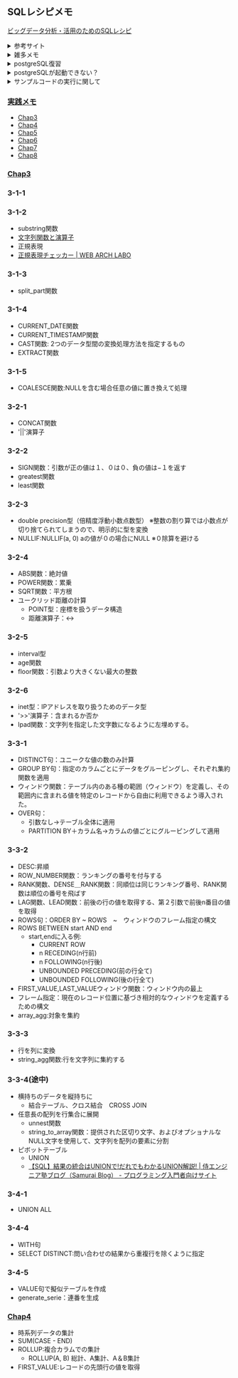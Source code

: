 ## SQLレシピメモ
[ビッグデータ分析・活用のためのSQLレシピ](https://www.amazon.co.jp/gp/product/B06XRWPPC9/ref=ppx_yo_dt_b_search_asin_title?ie=UTF8&psc=1)

<details><summary>参考サイト</summary>

 - [PostgreSQL チートシート 入門 - Qiita](https://qiita.com/yusk24/items/e102f3660120ff4fa5e0)
 - [PostgreSQLコマンドチートシート - Qiita](https://qiita.com/Shitimi_613/items/bcd6a7f4134e6a8f0621)
 - [テーブルの作成(CREATE TABLE) ｜ PostgreSQLではじめるDB入門](https://db-study.com/archives/233)
 - [PostgreSQLのデータ型](https://thinkit.co.jp/cert/marugoto/2/1/19/2table.htm)
</details>

<details><summary>雑多メモ</summary>

 - [アクセスログ解析・デジタルアナリティクス用語集 \| 用語集 | ミツエーリンクス](https://www.mitsue.co.jp/case/glossary/l_index.html)

 - インプレッション数：広告が表示された回数
 - リファラー：アクセスログに記載されている情報のひとつで、当該ファイルを取得する（ブラウザで表示する）直前に閲覧していたページのURLを内容とする情報
 - [数値データ型](https://www.postgresql.jp/document/8.2/html/datatype-numeric.html)
 - 移動年計:
その月の売上に過去11カ月分のデータを加えた、その月の直近1 年分の売上の累計値
 - [Zチャートとは？見方を理解して売上の傾向を把握する – ”経営を学ぶ”マネジメントクラブWEBメディア](https://media.management-club.jp/data-zchart-20190601/#:~:text=Z%E3%83%81%E3%83%A3%E3%83%BC%E3%83%88%E3%81%A8%E3%81%AF%E3%80%81%E3%80%8C%E6%9C%88%E3%80%85,%E3%81%A8%E5%91%BC%E3%81%B0%E3%82%8C%E3%81%A6%E3%81%84%E3%81%BE%E3%81%99%E3%80%82)
 - ABC分析：全体の割合を占める上位の項目からABCとランク付ける。
 - ファンチャート：ある基準となる時点を100%として、以降の数値の変動を見るグラフ。
 - ヒストグラムの作成方法
   1. 最大値、最小値、範囲（最大値ー最小値）を求める。
   2. 範囲を元に、幾つの階級に分けるか決めて、各階級下限、上限を求める。
   3. 各階級に入るデータの個数（度数）を調べ、その結果を整理して表にまとめる。

</details>

<!-- <details><summary></summary><details> -->

<details><summary>postgreSQL復習</summary>

- postgreSQLサーバの起動し、一応データベース一覧を確認。

```
% pg_ctl start -D /usr/local/var/postgres
% psql -l
```

- データベース”sql”を作成し接続する、テーブル一覧を確認する
```
% createdb sql
% psql sql
sql-# \dt
```
- テーブル”mst_users”を作成しデータを挿入（サンプルコードコピペ）
```
CREATE TABLE mst_users(
    user_id         varchar(255)
  , register_date   varchar(255)
  , register_device integer
);

INSERT INTO mst_users
VALUES
    ('U001', '2016-08-26', 1)
  , ('U002', '2016-08-26', 2)
  , ('U003', '2016-08-27', 3)
;

```
確認してみると、書籍通りのテーブルが完成しているはず。
```
sql=# SELECT*FROM mst_users
```
- DB名を変更する（変更したいDB以外のDBに接続しておく）
```
sqlsql=# ALTER DATABASE sql_Chap_3 RENAME TO sql_3to8;
```
</details>

<details><summary>postgreSQLが起動できない？</summary>

```
pg_ctl: another server might be running;〜
```
いざ起動させようとすると、こんなエラーが表示されてしまった。。
以下のサイトを参考に、ファイルを削除してから起動させると問題なく起動できた。
[postgres をちゃんと終了しないと.pidファイルが残っちゃって、Rails が起動しないもんだい · GitHub](https://gist.github.com/taea/8865831)
[postgresに接続できなくなったのでやったこと - Qiita](https://qiita.com/aiyu427/items/4716903ddeef5ecf16c9)
```
rm /usr/local/var/postgres/postmaster.pid
```
postgreSQLで学習後は以下のコマンドでしっかり終了させておくこと。
```
sql=# exit
$ pg_ctl stop -D /usr/local/var/postgres
```
</details>

<details><summary>サンプルコードの実行に関して</summary>
sqlファイルを実行する。
```
% psql sql
sql-# \i <file_path>
```
</details>

### <U>実践メモ</U>
* [Chap3](#Chap3)
* [Chap4](#Chap4)
* [Chap5](#Chap5)
* [Chap6](#Chap6)
* [Chap7](#Chap7)
* [Chap8](#Chap8)


### <U>Chap3</U>
### 3-1-1
### 3-1-2
- substring関数
- [文字列関数と演算子](https://www.postgresql.jp/document/9.3/html/functions-string.html)
- 正規表現
- [正規表現チェッカー \| WEB ARCH LABO](https://weblabo.oscasierra.net/tools/regex/)
### 3-1-3
- split_part関数
### 3-1-4
- CURRENT_DATE関数
- CURRENT_TIMESTAMP関数
- CAST関数: 2つのデータ型間の変換処理方法を指定するもの
- EXTRACT関数
### 3-1-5
- COALESCE関数:NULLを含む場合任意の値に置き換えて処理
### 3-2-1
- CONCAT関数
- '||'演算子
### 3-2-2
- SIGN関数：引数が正の値は１、０は０、負の値は−１を返す
- greatest関数
- least関数
### 3-2-3
- double precision型（倍精度浮動小数点数型）
※整数の割り算では小数点が切り捨てられてしまうので、明示的に型を変換
- NULLIF:NULLIF(a, 0) aの値が０の場合にNULL
※０除算を避ける
### 3-2-4
- ABS関数：絶対値
- POWER関数：累乗
- SQRT関数：平方根
- ユークリッド距離の計算
  - POINT型：座標を扱うデータ構造
  - 距離演算子：<->

### 3-2-5
- interval型
- age関数
- floor関数：引数より大きくない最大の整数

### 3-2-6
- inet型：IPアドレスを取り扱うためのデータ型
- '>>'演算子：含まれるか否か
- lpad関数：文字列を指定した文字数になるように左埋めする。


### 3-3-1
- DISTINCT句：ユニークな値の数のみ計算
- GROUP BY句：指定のカラムごとにデータをグルーピングし、それぞれ集約関数を適用
- ウィンドウ関数：テーブル内のある種の範囲（ウィンドウ）を定義し、その範囲内に含まれる値を特定のレコードから自由に利用できるよう導入された。
- OVER句：
  - 引数なし→テーブル全体に適用
  - PARTITION BY＋カラム名→カラムの値ごとにグルーピングして適用

### 3-3-2
- DESC:昇順
- ROW_NUMBER関数：ランキングの番号を付与する
- RANK関数、DENSE＿RANK関数：同順位は同じランキング番号、RANK関数は順位の番号を飛ばす
- LAG関数、LEAD関数：前後の行の値を取得する、第２引数で前後n番目の値を取得
- ROWS句：ORDER BY ~ ROWS　~　ウィンドウのフレーム指定の構文
- ROWS BETWEEN start AND end
  - start,endに入る例:
    - CURRENT ROW
    - n RECEDING(n行前)
    - n FOLLOWING(n行後)
    - UNBOUNDED PRECEDING(前の行全て)
    - UNBOUNDED FOLLOWING(後の行全て)
- FIRST_VALUE,LAST_VALUEウィンドウ関数：ウィンドウ内の最上
- フレーム指定：現在のレコード位置に基づき相対的なウィンドウを定義するための構文
- array_agg:対象を集約

### 3-3-3
- 行を列に変換
- string_agg関数:行を文字列に集約する

### 3-3-4(途中)
- 横持ちのデータを縦持ちに
  - 結合テーブル、クロス結合　CROSS JOIN
- 任意長の配列を行集合に展開
  - unnest関数
  - string_to_array関数：提供された区切り文字、およびオプショナルなNULL文字を使用して、文字列を配列の要素に分割
- ピボットテーブル
  - UNION
  - [【SQL】結果の統合はUNIONで!だれでもわかるUNION解説! \| 侍エンジニア塾ブログ（Samurai Blog） - プログラミング入門者向けサイト](https://www.sejuku.net/blog/74750)

### 3-4-1
- UNION ALL

### 3-4-4
- WITH句
- SELECT DISTINCT:問い合わせの結果から重複行を除くように指定

### 3-4-5
- VALUE句で擬似テーブルを作成
- generate_serie：連番を生成

### <U>Chap4</U>
- 時系列データの集計
- SUM(CASE - END)
- ROLLUP:複合カラムでの集計
  - ROLLUP(A, B) 総計、A集計、A＆B集計
- FIRST_VALUE:レコードの先頭行の値を取得

